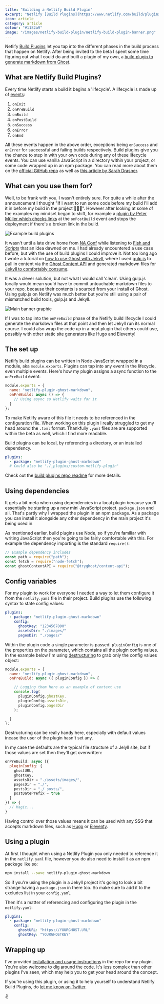 ```yaml
---
title: "Building a Netlify Build Plugin"
excerpt: "Netlify [Build Plugins](https://www.netlify.com/build/plugins-beta/) allow you to tap into the different phases in the build process that happen on Netlify. After being invited to the beta I spent some time figuring out what I could do and build a plugin of my own."
icon: article
category: article
colour: "#1182a9"
image: "/images/netlify-build-plugin/netlify-build-plugin-banner.png"
---
```


Netlify [Build Plugins](https://www.netlify.com/build/plugins-beta/) let you tap into the different phases in the build process that happen on Netlify. After being invited to the beta I spent some time figuring out what I could do and built a plugin of my own, a [build plugin to generate markdown from Ghost](https://github.com/daviddarnes/netlify-plugin-ghost-markdown).

## What are Netlify Build Plugins?

Every time Netlify starts a build it begins a 'lifecycle'. A lifecycle is made up of [events](https://github.com/netlify/build#build-lifecycle):

1. `onInit`
1. `onPreBuild`
1. `onBuild`
1. `onPostBuild`
1. `onSuccess`
1. `onError`
1. `onEnd`

All these events happen in the above order, exceptions being `onSuccess` and `onError` for successful and failing builds respectively. Build plugins give you the chance to step in with your own code during any of these lifecycle events. You can use vanilla JavaScript in a directory within your project, or some code wrapped up in an npm package. You can read more about them on the [official GitHub repo](https://github.com/netlify/build#readme) as well as [this article by Sarah Drasner](https://www.netlify.com/blog/2019/10/16/creating-and-using-your-first-netlify-build-plugin/).

## What can you use them for?

Well, to be frank with you, I wasn't entirely sure. For quite a while after the announcement I thought "If I want to run some code before my build I'll add it in before my build in the project 🤷🏼‍♂️". However after looking at some of the examples my mindset began to shift, for example a [plugin by Peter Müller which checks links](https://github.com/Munter/netlify-plugin-checklinks) at the `onPostBuild` event and stops the deployment if there's a broken link in the build.

![Example build plugins](/images/netlify-build-plugin/netlify-build-plugin-table.jpg)

It wasn't until a late drive home from [NA Conf](https://newadventuresconf.com/2020/) while listening to [Fish and Scripts](https://fishandscripts.com/) that an idea dawned on me. I had already encountered a use case before, but with the use of build plugins I could improve it. Not too long ago I wrote a tutorial on [how to use Ghost with Jekyll](https://david.darn.es/tutorial/2019/08/11/use-ghost-with-jekyll/), where I used [gulp.js](https://gulpjs.com/) to pull in content via the [Ghost Content API](https://ghost.org/docs/api/v3/javascript/content/) and generated markdown files for [Jekyll to comfortably consume](https://jekyllrb.com/docs/posts/).

It was a clever solution, but not what I would call 'clean'. Using gulp.js locally would mean you'd have to commit untouchable markdown files to your repo, because their contents is sourced from your install of Ghost. Using gulp.js on Netlify was much better but you're still using a pair of mismatched build tools, gulp.js and Jekyll.

![Main banner graphic](/images/netlify-build-plugin/netlify-build-plugin-banner.png)

If I was to tap into the `onPreBuild` phase of the Netlify build lifecycle I could generate the markdown files at that point and then let Jekyll run its normal course. I could also wrap the code up in a neat plugin that others could use, possibly with other static site generators like Hugo and Eleventy!

## The set up

Netlify build plugins can be written in Node JavaScript wrapped in a module, aka `module.exports`. Plugins can tap into any event in the lifecycle, even multiple events. Here's how my plugin assigns a async function to the `onPreBuild` event:

```js
module.exports = {
  name: "netlify-plugin-ghost-markdown",
  onPreBuild: async () => {
    // Using async so Netlify waits for it
  }
};
```

To make Netlify aware of this file it needs to be referenced in the configuration file. When working on this plugin I really struggled to get my head around the `.toml` format. Thankfully `.yaml` files are are supported within the beta as well, which I find more readable.

Build plugins can be local, by referencing a directory, or an installed dependency.

``` yaml
plugins:
  - package: "netlify-plugin-ghost-markdown"
  # Could also be "./_plugins/custom-netlify-plugin"
```

Check out the [build plugins repo readme](https://github.com/netlify/build#netlify-configuration) for more details.

## Using dependencies

It gets a bit meta when using dependencies in a local plugin because you'll essentially be starting up a new mini JavaScript project, `package.json` and all. That's partly why I wrapped the plugin in an npm package. As a package you can install it alongside any other dependency in the main project it's being used in.

As mentioned earlier, build plugins use Node, so if you're familiar with writing JavaScript then you're going to be fairly comfortable with this. For example the dependency importing is the standard `require()`:

```js
// Example dependency includes
const path = require("path");
const fetch = require("node-fetch");
const ghostContentAPI = require("@tryghost/content-api");
```

## Config variables

For my plugin to work for everyone I needed a way to let them configure it from the `netlify.yaml` file in their project. Build plugins use the following syntax to state config values:

```yaml
plugins:
  - package: "netlify-plugin-ghost-markdown"
    config:
      ghostKey: "1234567890"
      assetsDir: "./images/"
      pagesDir: "./pages/"
```

Within the plugin code a single parameter is passed. `pluginConfig` is one of the properties on the parameter, which contains all the plugin config values. In the example below I'm using [destructuring](https://developer.mozilla.org/en-US/docs/Web/JavaScript/Reference/Operators/Destructuring_assignment) to grab only the config values object:

```js
module.exports = {
  name: "netlify-plugin-ghost-markdown",
  onPreBuild: async ({ pluginConfig }) => {

    // Logging them here as an example of context use
    console.log(
      pluginConfig.ghostKey,
      pluginConfig.assetsDir,
      pluginConfig.pagesDir
    );

  }
};
```

Destructuring can be really handy here, especially with default values incase the user of the plugin hasn't set any.

In my case the defaults are the typical file structure of a Jelyll site, but if those values are set then they'll get overwritten:

```js
onPreBuild: async ({
  pluginConfig: {
    ghostURL,
    ghostKey,
    assetsDir = "./assets/images/",
    pagesDir = "./",
    postsDir = "./_posts/",
    postDatePrefix = true
  }
}) => {
  // Magic...
}
```

Having control over those values means it can be used with any SSG that accepts markdown files, such as [Hugo](https://gohugo.io/getting-started/directory-structure/) or [Eleventy](https://www.11ty.dev/docs/data-template-dir/).

## Using a plugin

At first I thought when using a Netlify Plugin you only needed to reference it in the `netlify.yaml` file, however you do also need to install it as an npm package like so:

```bash
npm install --save netlify-plugin-ghost-markdown
```

So if you're using the plugin in a Jekyll project it's going to look a bit strange having a `package.json` in there too. So make sure to add it to the excludes list in your `config.yaml`.

Then it's a matter of referencing and configuring the plugin in the `netlify.yaml`:

```yaml
plugins:
  - package: "netlify-plugin-ghost-markdown"
    config:
      ghostURL: "https://YOURGHOST.URL"
      ghostKey: "YOURGHOSTKEY"
```

## Wrapping up

I've provided [installation and usage instructions](https://github.com/daviddarnes/netlify-plugin-ghost-markdown#netlify-ghost-markdown-build-plugin) in the repo for my plugin. You're also welcome to dig around the code. It's less complex than other plugins I've seen, which may help you to get your head around the concept.

If you're using this plugin, or using it to help yourself to understand Netlify Build Plugins, do [let me know on Twitter](https://twitter.com/DavidDarnes).

✌️
